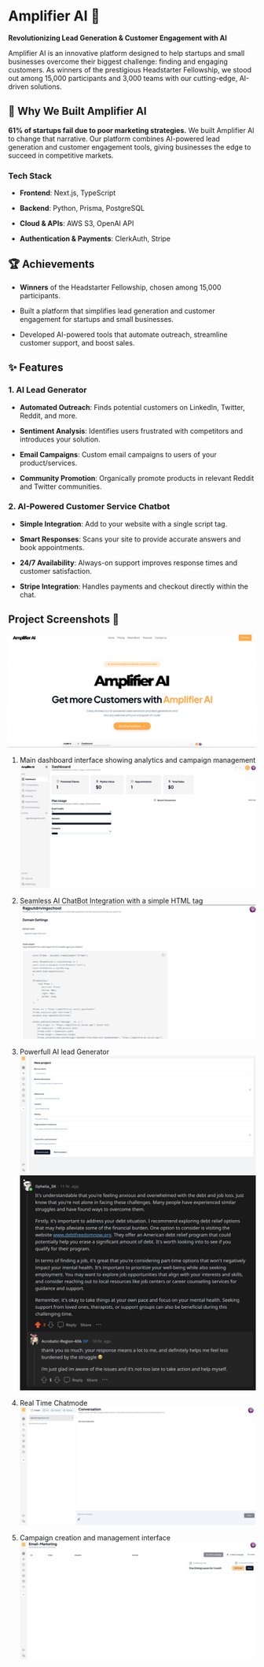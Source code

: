 # Amplifier AI 🚀

**Revolutionizing Lead Generation & Customer Engagement with AI**

Amplifier AI is an innovative platform designed to help startups and small businesses overcome their biggest challenge: finding and engaging customers. As winners of the prestigious Headstarter Fellowship, we stood out among 15,000 participants and 3,000 teams with our cutting-edge, AI-driven solutions.

## 🌟 Why We Built Amplifier AI

**61% of startups fail due to poor marketing strategies.** We built Amplifier AI to change that narrative. Our platform combines AI-powered lead generation and customer engagement tools, giving businesses the edge to succeed in competitive markets.

### **Tech Stack**

- **Frontend**: Next.js, TypeScript

- **Backend**: Python, Prisma, PostgreSQL

- **Cloud & APIs**: AWS S3, OpenAI API

- **Authentication & Payments**: ClerkAuth, Stripe

## 🏆 Achievements

- **Winners** of the Headstarter Fellowship, chosen among 15,000 participants.

- Built a platform that simplifies lead generation and customer engagement for startups and small businesses.

- Developed AI-powered tools that automate outreach, streamline customer support, and boost sales.

## ✨ Features

### **1. AI Lead Generator**

- **Automated Outreach**: Finds potential customers on LinkedIn, Twitter, Reddit, and more.

- **Sentiment Analysis**: Identifies users frustrated with competitors and introduces your solution.

- **Email Campaigns**: Custom email campaigns to users of your product/services.

- **Community Promotion**: Organically promote products in relevant Reddit and Twitter communities.

### **2. AI-Powered Customer Service Chatbot**

- **Simple Integration**: Add to your website with a single script tag.

- **Smart Responses**: Scans your site to provide accurate answers and book appointments.

- **24/7 Availability**: Always-on support improves response times and customer satisfaction.

- **Stripe Integration**: Handles payments and checkout directly within the chat.

## Project Screenshots 📸

![Main](public/images/AmplifierAI.png)

1. Main dashboard interface showing analytics and campaign management
![Dashboard Overview](public/images/desktopamplifier.png)

2. Seamless AI ChatBot Integration with a simple HTML tag
![AI Chatbot Integration](public/images/aichatbot.png)

3. Powerfull AI lead Generator
![AI Lead Generation](public/images/leadfinder.png)
![AI Lead Generation in Action](public/images/ex1.png)

4. Real Time Chatmode
![Real-time chat](public/images/conversation.png)

5. Campaign creation and management interface
![Campaign Management](public/images/emailmarketing.png)

